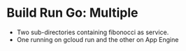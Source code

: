 # Build Run Go: Multiple

- Two sub-directories containing fibonocci as service.
- One running on gcloud run and the other on App Engine